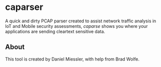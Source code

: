# caparser

A quick and dirty PCAP parser created to assist network traffic analysis in IoT and Mobile security assessments, *caparse* shows you where your applications are sending cleartext sensitive data.

## About

This tool is created by Daniel Miessler, with help from Brad Wolfe.
